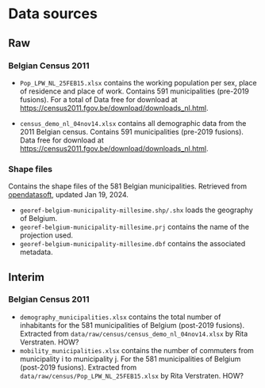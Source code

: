 # Data sources

## Raw

### Belgian Census 2011

+ `Pop_LPW_NL_25FEB15.xlsx` contains the working population per sex, place of residence and place of work. Contains 591 municipalities (pre-2019 fusions). For a total of Data free for download at https://census2011.fgov.be/download/downloads_nl.html.

+ `census_demo_nl_04nov14.xlsx` contains all demographic data from the 2011 Belgian census. Contains 591 municipalities (pre-2019 fusions). Data free for download at https://census2011.fgov.be/download/downloads_nl.html.

### Shape files

Contains the shape files of the 581 Belgian municipalities. Retrieved from [opendatasoft](https://public.opendatasoft.com/explore/dataset/georef-belgium-municipality-millesime/map/?disjunctive.mun_off_language&disjunctive.mun_name_fr&disjunctive.mun_name_nl&disjunctive.mun_name_de&disjunctive.reg_name_de&disjunctive.reg_name_nl&disjunctive.reg_name_fr&disjunctive.prov_name_de&disjunctive.prov_name_nl&disjunctive.prov_name_fr&disjunctive.arr_name_de&disjunctive.arr_name_nl&disjunctive.arr_name_fr&sort=year&location=9,50.74775,3.96469&basemap=jawg.light), updated Jan 19, 2024.

+ `georef-belgium-municipality-millesime.shp/.shx` loads the geography of Belgium.
+ `georef-belgium-municipality-millesime.prj` contains the name of the projection used.
+ `georef-belgium-municipality-millesime.dbf` contains the associated metadata.

## Interim

### Belgian Census 2011


+ `demography_municipalities.xlsx` contains the total number of inhabitants for the 581 municipalities of Belgium (post-2019 fusions).  Extracted from `data/raw/census/census_demo_nl_04nov14.xlsx` by Rita Verstraten. HOW?
+ `mobility_municipalities.xlsx` contains the number of commuters from municipality i to municipality j. For the 581 municipalities of Belgium (post-2019 fusions). Extracted from `data/raw/census/Pop_LPW_NL_25FEB15.xlsx` by Rita Verstraten. HOW?
